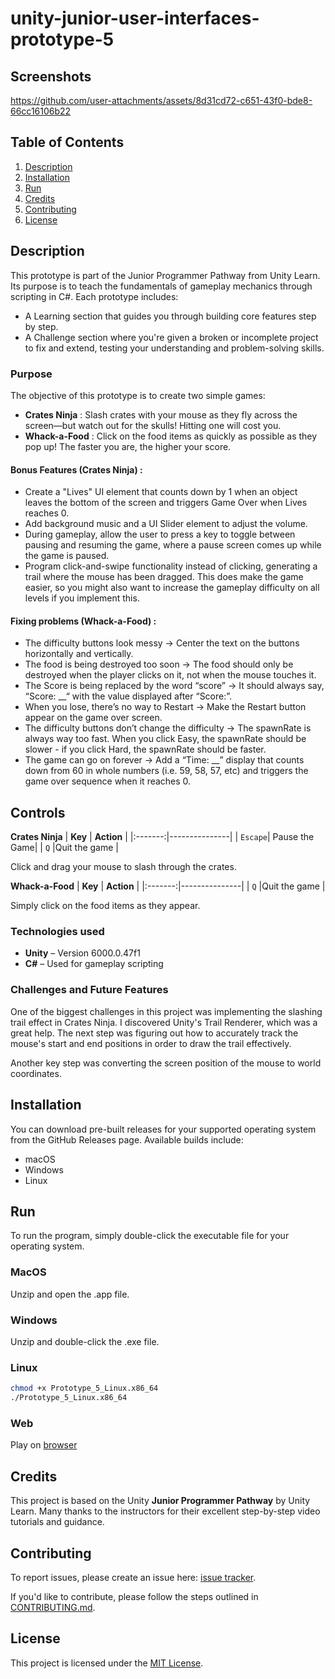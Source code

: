 # unity-junior-user-interfaces-prototype-5

## Screenshots

https://github.com/user-attachments/assets/8d31cd72-c651-43f0-bde8-66cc16106b22

## Table of Contents
1. [Description](#description)
2. [Installation](#installation)
3. [Run](#run)
4. [Credits](#credits)
5. [Contributing](#contributing)
6. [License](#license)

## Description

This prototype is part of the Junior Programmer Pathway from Unity Learn. Its purpose is to teach the fundamentals of gameplay mechanics through scripting in C#.
Each prototype includes:
- A Learning section that guides you through building core features step by step.
- A Challenge section where you're given a broken or incomplete project to fix and extend, testing your understanding and problem-solving skills.

### Purpose

The objective of this prototype is to create two simple games:

- **Crates Ninja** : Slash crates with your mouse as they fly across the screen—but watch out for the skulls! Hitting one will cost you.
- **Whack-a-Food** : Click on the food items as quickly as possible as they pop up! The faster you are, the higher your score.

#### Bonus Features (Crates Ninja) :

- Create a "Lives" UI element that counts down by 1 when an object leaves the bottom of the screen and triggers Game Over when Lives reaches 0.
- Add background music and a UI Slider element to adjust the volume.
- During gameplay, allow the user to press a key to toggle between pausing and resuming the game, where a pause screen comes up while the game is paused. 
- Program click-and-swipe functionality instead of clicking, generating a trail where the mouse has been dragged. This does make the game easier, so you might also want to increase the gameplay difficulty on all levels if you implement this.

#### Fixing problems (Whack-a-Food) : 

- The difficulty buttons look messy -> Center the text on the buttons horizontally and vertically.
- The food is being destroyed too soon -> The food should only be destroyed when the player clicks on it, not when the mouse touches it.
- The Score is being replaced by the word “score” -> It should always say, “Score: __“ with the value displayed after “Score:”.
- When you lose, there’s no way to Restart -> Make the Restart button appear on the game over screen.
- The difficulty buttons don’t change the difficulty -> The spawnRate is always way too fast. When you click Easy, the spawnRate should be slower - if you click Hard, the spawnRate should be faster.
- The game can go on forever -> Add a “Time: __” display that counts down from 60 in whole numbers (i.e. 59, 58, 57, etc) and triggers the game over sequence when it reaches 0.

## Controls

**Crates Ninja**
| **Key** | **Action**    |
|:-------:|---------------|
| `Escape`| Pause the Game|
| `Q`     |Quit the game  |

Click and drag your mouse to slash through the crates.

**Whack-a-Food**
| **Key** | **Action**    |
|:-------:|---------------|
| `Q`     |Quit the game  |

Simply click on the food items as they appear.

### Technologies used

- **Unity** – Version 6000.0.47f1
- **C#** – Used for gameplay scripting
  
### Challenges and Future Features

One of the biggest challenges in this project was implementing the slashing trail effect in Crates Ninja. I discovered Unity's Trail Renderer, which was a great help. The next step was figuring out how to accurately track the mouse's start and end positions in order to draw the trail effectively.

Another key step was converting the screen position of the mouse to world coordinates.

## Installation

You can download pre-built releases for your supported operating system from the GitHub Releases page. Available builds include:
- macOS
- Windows
- Linux

## Run

To run the program, simply double-click the executable file for your operating system.

### MacOS

Unzip and open the .app file.

### Windows

Unzip and double-click the .exe file.

### Linux

```bash
chmod +x Prototype_5_Linux.x86_64
./Prototype_5_Linux.x86_64
```

### Web

Play on [browser](https://vpekdas.github.io/unity-junior-user-interfaces-prototype-5)

## Credits

This project is based on the Unity **Junior Programmer Pathway** by Unity Learn.
Many thanks to the instructors for their excellent step-by-step video tutorials and guidance.

## Contributing

To report issues, please create an issue here:  [issue tracker](https://github.com/Vpekdas/unity-junior-user-interfaces-prototype-5/issues).

If you'd like to contribute, please follow the steps outlined in [CONTRIBUTING.md](CONTRIBUTING.md).

## License

This project is licensed under the [MIT License](LICENSE).
